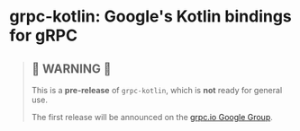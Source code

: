 # grpc-kotlin: Google's Kotlin bindings for gRPC

> ## 🚧 WARNING 🚧
>
> This is a **pre-release** of `grpc-kotlin`, which is **not** ready for general use.
>
> The first release will be announced on the [grpc.io Google Group][].
>
> [grpc.io Google Group]: https://groups.google.com/forum/#!forum/grpc-io
